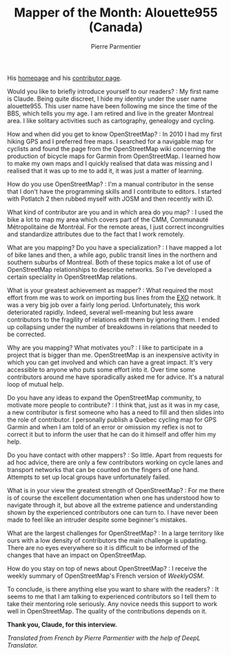 ﻿---
title: "Mapper of the Month: Alouette955 (Canada)"
categories: ["motm"]
author: Pierre Parmentier
---

His [homepage](https://www.openstreetmap.org/user/Alouette955) and his [contributor page](https://hdyc.neis-one.org/?Alouette955).

Would you like to briefly introduce yourself to our readers?
: My first name is Claude. Being quite discreet, I hide my identity under the user name alouette955. This user name have been following me since the time of the BBS, which tells you my age. I am retired and live in the greater Montreal area. I like solitary activities such as cartography, genealogy and cycling.

<!--more-->

How and when did you get to know OpenStreetMap?
: In 2010 I had my first hiking GPS and I preferred free maps. I searched for a navigable map for cyclists and found the page from the OpenStreetMap wiki concerning the production of bicycle maps for Garmin from OpenStreetMap. I learned how to make my own maps and I quickly realised that data was missing and I realised that it was up to me to add it, it was just a matter of learning.

How do you use OpenStreetMap?
: I'm a manual contributor in the sense that I don't have the programming skills and I contribute to editors. I started with Potlatch 2 then rubbed myself with JOSM and then recently with iD.

What kind of contributor are you and in which area do you map?
: I used the bike a lot to map my area which covers part of the CMM, Communauté Métropolitaine de Montréal. For the remote areas, I just correct incongruities and standardize attributes due to the fact that I work remotely.

What are you mapping? Do you have a specialization?
: I have mapped a lot of bike lanes and then, a while ago, public transit lines in the northern and southern suburbs of Montreal. Both of these topics make a lot of use of OpenStreetMap relationships to describe networks. So I've developed a certain speciality in OpenStreetMap relations.

What is your greatest achievement as mapper?
: What required the most effort from me was to work on importing bus lines from the [EXO](https://exo.quebec/en) network. It was a very big job over a fairly long period. Unfortunately, this work deteriorated rapidly. Indeed, several well-meaning but less aware contributors to the fragility of relations edit them by ignoring them. I ended up collapsing under the number of breakdowns in relations that needed to be corrected.

Why are you mapping? What motivates you?
: I like to participate in a project that is bigger than me. OpenStreetMap is an inexpensive activity in which you can get involved and which can have a great impact. It's very accessible to anyone who puts some effort into it. Over time some contributors around me have sporadically asked me for advice. It's a natural loop of mutual help.

Do you have any ideas to expand the OpenStreetMap community, to motivate more people to contribute?
: I think that, just as it was in my case, a new contributor is first someone who has a need to fill and then slides into the role of contributor. I personally publish a Quebec cycling map for GPS Garmin and when I am told of an error or omission my reflex is not to correct it but to inform the user that he can do it himself and offer him my help.

Do you have contact with other mappers?
: So little. Apart from requests for ad hoc advice, there are only a few contributors working on cycle lanes and transport networks that can be counted on the fingers of one hand. Attempts to set up local groups have unfortunately failed.

What is in your view the greatest strength of OpenStreetMap?
: For me there is of course the excellent documentation when one has understood how to navigate through it, but above all the extreme patience and understanding shown by the experienced contributors one can turn to. I have never been made to feel like an intruder despite some beginner's mistakes.

What are the largest challenges for OpenStreetMap?
: In a large territory like ours with a low density of contributors the main challenge is updating. There are no eyes everywhere so it is difficult to be informed of the changes that have an impact on OpenStreetMap.

How do you stay on top of news about OpenStreetMap?
: I receive the weekly summary of OpenStreetMap's French version of _WeeklyOSM_.

To conclude, is there anything else you want to share with the readers?
: It seems to me that I am talking to experienced contributors so I tell them to take their mentoring role seriously. Any novice needs this support to work well in OpenStreetMap. The quality of the contributions depends on it.

**Thank you, Claude, for this interview.**

_Translated from French by Pierre Parmentier with the help of DeepL Translator._
